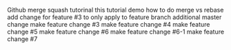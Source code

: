 Github merge squash tutorinal
this tutorial demo how to do merge vs rebase
add change for feature #3 to only apply to feature branch
additional master change
make feature change #3
make feature change #4
make feature change #5
make feature change #6
make feature change #6-1
make feature change #7